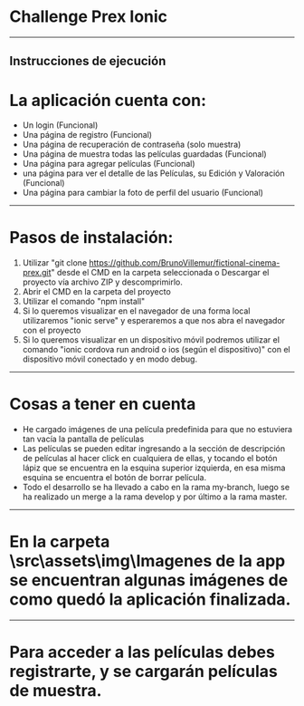 # Challenge Prex Ionic
------------------------------------------------------------------------------------
Instrucciones de ejecución
------------------------------------------------------------------------------------
 # La aplicación cuenta con: 
 - Un login (Funcional)
 - Una página de registro (Funcional)
 - Una página de recuperación de contraseña (solo muestra)
 - Una página de muestra todas las películas guardadas (Funcional)
 - Una página para agregar películas (Funcional)
 - una página para ver el detalle de las Películas, su Edición y Valoración (Funcional)
 - Una página para cambiar la foto de perfil del usuario (Funcional)
 -----------------------------------------------------------------------------------
 # Pasos de instalación:
 1. Utilizar "git clone https://github.com/BrunoVillemur/fictional-cinema-prex.git" desde el CMD en la carpeta seleccionada o Descargar el proyecto vía archivo ZIP y descomprimirlo.
 2. Abrir el CMD en la carpeta del proyecto
 3. Utilizar el comando "npm install"
 4. Si lo queremos visualizar en el navegador de una forma local utilizaremos "ionic serve" y esperaremos a que nos abra el navegador con el proyecto
 5. Si lo queremos visualizar en un dispositivo móvil podremos utilizar el comando "ionic cordova run android o ios (según el dispositivo)" con el dispositivo móvil conectado y en modo debug.
 -------------------------------------------------------------------------------------
 # Cosas a tener en cuenta
 - He cargado imágenes de una película predefinida para que no estuviera tan vacía la pantalla de películas
 - Las películas se pueden editar ingresando a la sección de descripción de películas al hacer click en cualquiera de ellas, y tocando el botón lápiz que se encuentra en la esquina superior izquierda, en esa misma esquina se encuentra el botón de borrar película.
 - Todo el desarrollo se ha llevado a cabo en la rama my-branch, luego se ha realizado un merge a la rama develop y por último a la rama master.
 ------------------------------------------------------------------------------------
 # En la carpeta \src\assets\img\Imagenes de la app se encuentran algunas imágenes de como quedó la aplicación finalizada.
 ------------------------------------------------------------------------------------
 # Para acceder a las películas debes registrarte, y se cargarán películas de muestra.
